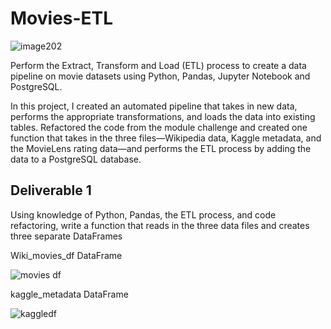 # Movies-ETL

![image202](https://user-images.githubusercontent.com/58860105/136827367-59396828-6807-4837-b8eb-413a9e1d8fa8.PNG)

Perform the Extract, Transform and Load (ETL) process to create a data pipeline on movie datasets using Python, Pandas, Jupyter Notebook and PostgreSQL.

In this project, I created an automated pipeline that takes in new data, performs the appropriate transformations, and loads the data into existing tables.  Refactored the code from the module challenge and created one function that takes in the three files—Wikipedia data, Kaggle metadata, and the MovieLens rating data—and performs the ETL process by adding the data to a PostgreSQL database.


## Deliverable 1

Using knowledge of Python, Pandas, the ETL process, and code refactoring, write a function that reads in the three data files and creates three separate DataFrames

Wiki_movies_df DataFrame

![movies df](https://user-images.githubusercontent.com/58860105/136827910-390a2a98-4eb4-4ac6-90e3-15ed95d817b7.PNG)


kaggle_metadata DataFrame

![kaggledf](https://user-images.githubusercontent.com/58860105/136828042-b5e60f03-d663-4a21-8a82-5594a9938088.PNG)
